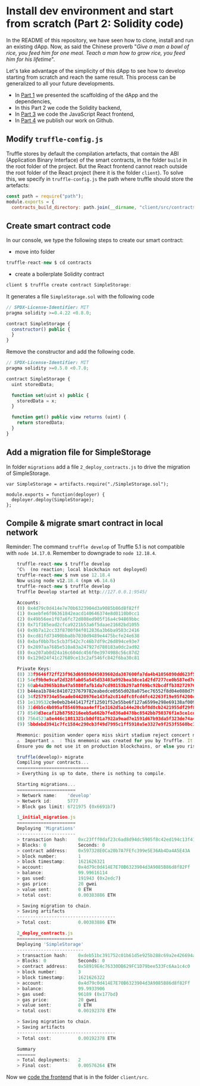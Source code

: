 # Install dev environment and start from scratch (Part 2: Solidity code)
In the README of this repository, we have seen how to clone, install and run an existing dApp. Now, as said the Chinese proverb "_Give a man a bowl of rice, you feed him for one meal. Teach a man how to grow rice, you feed him for his lifetime_".

Let's take advantage of the simplicity of this dApp to see how to develop starting from scratch and reach the same result. This process can be generalized to all your future developments.

* In [Part 1](./devTuto-1.md) we presented the scaffolding of the dApp and the dependencies,
* In this Part 2 we code the Solidity backend,
* In [Part 3](./devTuto-3.md) we code the JavaScript React frontend,
* In [Part 4](./devTuto-4.md) we publish our work on Github.

## Modify `truffle-config.js`
Truffle stores by default the compilation artefacts, that contain the ABI (Application Binary Interface) of the smart contracts, in the folder `build` in the root folder of the project. But the React frontend cannot reach outside the root folder of the React project (here it is the folder `client`). To solve this, we specify in `truffle-config.js` the path where truffle should store the artefacts: 
```javascript
const path = require("path");
module.exports = {
  contracts_build_directory: path.join(__dirname, "client/src/contracts"),
```

## Create smart contract code
In our console, we type the following steps to create our smart contract:
* move into folder
```javascript
truffle-react-new $ cd contracts
```
* create a boilerplate Solidity contract
```javascript
client $ truffle create contract SimpleStorage: 
```

It generates a file `SimpleStorage.sol` with the following code
```javascript
// SPDX-License-Identifier: MIT
pragma solidity >=0.4.22 <0.8.0;

contract SimpleStorage {
  constructor() public {
  }
}
```
Remove the constructor and add the following code.
```javascript
// SPDX-License-Identifier: MIT
pragma solidity >=0.5.0 <0.7.0;

contract SimpleStorage {
  uint storedData;

  function set(uint x) public {
    storedData = x;
  }

  function get() public view returns (uint) {
    return storedData;
  }
}
```
## Add a migration file for SimpleStorage
In folder `migrations` add a file `2_deploy_contracts.js` to drive the migration of SimpleStorage.
```solidity
var SimpleStorage = artifacts.require("./SimpleStorage.sol");

module.exports = function(deployer) {
  deployer.deploy(SimpleStorage);
};
```

## Compile & migrate smart contract in local network
Reminder: The command `truffle develop` of Truffle 5.1 is not compatible with `node 14.17.0`. Remember to downgrade to `node 12.18.4`.
```javascript
    truffle-react-new $ truffle develop 
    ^C%  (no reaction; local blockchain not deployed)
    truffle-react-new $ nvm use 12.18.4
    Now using node v12.18.4 (npm v6.14.6)
    truffle-react-new $ truffle develop
    Truffle Develop started at http://127.0.0.1:9545/

    Accounts:
    (0) 0x4d79c0d414e7e70b6323904d3a9085b86d8f82ff
    (1) 0xaebfe6f06361842eacd140646374e8d0110b0cc1
    (2) 0x49b56ee1f07a6fc72d808ed905f16a4c94869bbc
    (3) 0x71f165ead2cfca9221b53a6f5daae21682bd1055
    (4) 0x9b7a12cc33f8700f04f012836a3b6ba9583c2416
    (5) 0xcd81fd73490bba8b7030d9489e4475bcfe24e638
    (6) 0xbaf0bb7bc5cb3f542c7c46b7df9c26d894ce93e7
    (7) 0x2897aa7685e510a83a247927d780183a0dc2ad92
    (8) 0xa207ab0d24a16c604dc456f0e3974988c56c87d2
    (9) 0x129d24f41c27689ce13c2af546fc842f6ba30c81

    Private Keys:
    (0) 33f9646f72ff23f963d69889d45039602da387600fa7da4b41056890dd623f53
    (1) 54cf9b9e9caf2d328fab05a545d33403a992bea38ce1d2fd7277ce0b587ed7d3
    (2) 60ab4a3965b10a47a5880fafb1da7cd98153b297a8f69bc92bcdffb38272976e
    (3) b44ea1b784c84107237679782eabedce0565d028a075ec76552f8d04e080d79d
    (4) 34f2579734e55eade04420976e143fa2c814dfc8fcd4fc42263f19e95f4200cc
    (5) 1e139532c9e0eb2b441417f2f12501f52e55be6f127a6599e298e69138af009a
    (6) 31d4b5c4b095af854699aaa4eff1e3162d5a144e20cbf8d8cb2421955df29f8c
    (7) 8549d3ecaf12b8758216eeb5a662b7fe836a0478bc8542bb750376f1e3ce1cd8
    (8) 7564523a8e446c1081321cb0df81a7922a9ead7e1591d67b93da5f323de74a4e
    (9) 5bbdebd3941c7fc1584c290cb3f49d7995c1ff5910a5e3327e9f253f5560bc14

    Mnemonic: position wonder opera miss skirt stadium reject concert marble road cotton polar
    ⚠️  Important ⚠️  : This mnemonic was created for you by Truffle. It is not secure.
    Ensure you do not use it on production blockchains, or else you risk losing funds.

    truffle(develop)> migrate
    Compiling your contracts...
    ===========================
    > Everything is up to date, there is nothing to compile.

    Starting migrations...
    ======================
    > Network name:    'develop'
    > Network id:      5777
    > Block gas limit: 6721975 (0x6691b7)

    1_initial_migration.js
    ======================
    Deploying 'Migrations'
    ----------------------
    > transaction hash:    0xc23fff0daf23c6ad8d94dc5905f8c42ed194c13f410725ba223956dac03797d1
    > Blocks: 0            Seconds: 0
    > contract address:    0x597328E0Ca20b7A7FEfc399e5E36Ab4Da4A5E43A
    > block number:        1
    > block timestamp:     1621626321
    > account:             0x4d79c0d414E7E70B6323904d3A9085B86d8f82Ff
    > balance:             99.99616114
    > gas used:            191943 (0x2edc7)
    > gas price:           20 gwei
    > value sent:          0 ETH
    > total cost:          0.00383886 ETH

    > Saving migration to chain.
    > Saving artifacts
    -------------------------------------
    > Total cost:          0.00383886 ETH

    2_deploy_contracts.js
    =====================
    Deploying 'SimpleStorage'
    -------------------------
    > transaction hash:    0xdeb51bc391752c01b61d5e925b288c69a2e426694a95444fcfdb9d6ad302ba19
    > Blocks: 0            Seconds: 0
    > contract address:    0x58919E4c76330DB629FC1D79bee533Fc6Aa1c4c0
    > block number:        3
    > block timestamp:     1621626322
    > account:             0x4d79c0d414E7E70B6323904d3A9085B86d8f82Ff
    > balance:             99.9933906
    > gas used:            96189 (0x177bd)
    > gas price:           20 gwei
    > value sent:          0 ETH
    > total cost:          0.00192378 ETH

    > Saving migration to chain.
    > Saving artifacts
    -------------------------------------
    > Total cost:          0.00192378 ETH

    Summary
    =======
    > Total deployments:   2
    > Final cost:          0.00576264 ETH
```

Now we [code the frontend](./devTuto-3.md) that is in the folder `client/src`.
